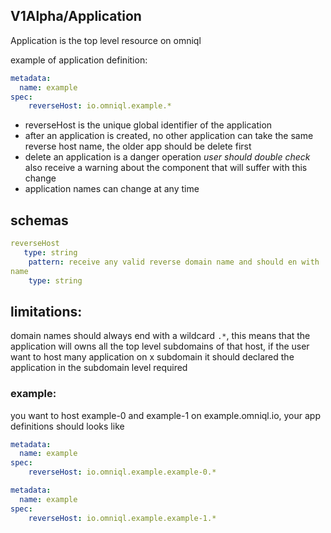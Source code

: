 ## V1Alpha/Application

Application is the top level resource on omniql

example of application definition:

```yaml
metadata:
  name: example
spec:
    reverseHost: io.omniql.example.*
```   

- reverseHost is the unique global  identifier of the application
- after an application is created, no other application  can take the same reverse host name, the older app should be delete first
- delete an application is a danger operation *user should double check* also receive  a  warning about the component that will suffer with this change 
- application names can change at any time 

## schemas 

```yaml
reverseHost
   type: string
    pattern: receive any valid reverse domain name and should en with .*
name
    type: string
```

## limitations:

domain names should always end with a wildcard `.*`, this means that the application will owns  all the top level subdomains of that host,
if the user want to host many application on x subdomain it should declared the application in the subdomain level required 


### example:

you want to host example-0 and example-1 on example.omniql.io, your  app definitions should looks like


```yaml
metadata:
  name: example
spec:
    reverseHost: io.omniql.example.example-0.*
```   

```yaml
metadata:
  name: example
spec:
    reverseHost: io.omniql.example.example-1.*
```   
